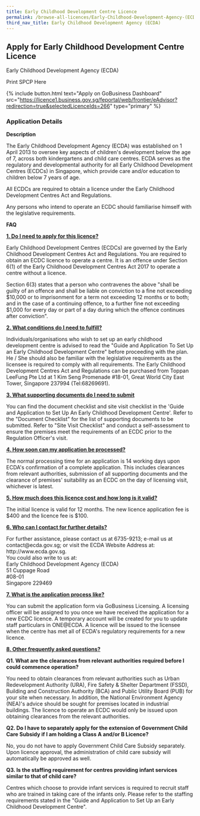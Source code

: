 ```yaml
---
title: Early Childhood Development Centre Licence
permalink: /browse-all-licences/Early-Childhood-Development-Agency-(ECDA)/Early-Childhood-Development-Centre-Licence
third_nav_title: Early Childhood Development Agency (ECDA)
---
```


## Apply for Early Childhood Development Centre Licence

Early Childhood Development Agency (ECDA)

Print SPCP Here

{% include button.html text="Apply on GoBusiness Dashboard" src="https://licence1.business.gov.sg/feportal/web/frontier/eAdvisor?redirection=true&selectedLicenceIds=266" type="primary" %}

### Application Details
<strong>Description</strong>
<p>The Early Childhood Development Agency (ECDA) was established on 1 April 2013 to oversee key aspects of children's development below the age of 7, across both kindergartens and child care centres. ECDA serves as the regulatory and developmental authority for all Early Childhood Development Centres (ECDCs) in Singapore, which provide care and/or education to children below 7 years of age.</p>
<p>All ECDCs are required to obtain a licence under the Early Childhood Development Centres Act and Regulations.</p>
<p>Any persons who intend to operate an ECDC should familiarise himself with the legislative requirements.</p>

<strong>FAQ</strong>

<p><strong><u>1. Do I need to apply for this licence?</u></strong></p>
<p>Early Childhood Development Centres (ECDCs) are governed by the Early Childhood Development Centres Act and Regulations. You are required to obtain an ECDC licence to operate a centre. It is an offence under Section 6(1) of the Early Childhood Development Centres Act 2017 to operate a centre without a licence.</p>

<p>Section 6(3) states that a person who contravenes the above "shall be guilty of an offence and shall be liable on conviction to a fine not exceeding $10,000 or to imprisonment for a term not exceeding 12 months or to both; and in the case of a continuing offence, to a further fine not exceeding $1,000 for every day or part of a day during which the offence continues after conviction".</p>


<p><strong><u>2. What conditions do I need to fulfill?</u></strong></p>

<p>Individuals/organisations who wish to set up an early childhood development centre is advised to read the "Guide and Application To Set Up an Early Childhood Development Centre" before proceeding with the plan. He / She should also be familiar with the legislative requirements as the licensee is required to comply with all requirements. The Early Childhood Development Centres Act and Regulations can be purchased from Toppan LeeFung Pte Ltd at 1 Kim Seng Promenade #18-01, Great World City East Tower, Singapore 237994 (Tel:68269691).</p>

<p><strong><u>3. What supporting documents do I need to submit</u></strong></p>

<p>You can find the document checklist and site visit checklist in the 'Guide and Application to Set Up An Early Childhood Development Centre'. Refer to the "Document Checklist" for the list of supporting documents to be submitted. Refer to "Site Visit Checklist" and conduct a self-assessment to ensure the premises meet the requirements of an ECDC prior to the Regulation Officer's visit.</p>

<p><strong><u>4. How soon can my application be processed?</u></strong></p>

<p>The normal processing time for an application is 14 working days upon ECDA's confirmation of a complete application. This includes clearances from relevant authorities, submission of all supporting documents and the clearance of premises' suitability as an ECDC on the day of licensing visit, whichever is latest.</p>

<p><strong><u>5. How much does this licence cost and how long is it valid?</u></strong></p>

<p>The initial licence is valid for 12 months. The new licence application fee is $400 and the licence fee is $100.</p>

<p><strong><u>6. Who can I contact for further details?</u></strong></p>

<p>For further assistance, please contact us at 6735-9213; e-mail us at contact@ecda.gov.sg; or visit the ECDA Website Address at:<br> http://www.ecda.gov.sg.<br> You could also write to us at:<br>
Early Childhood Development Agency (ECDA)<br>
51 Cuppage Road<br>
#08-01<br>
Singapore 229469</p>

<p><strong><u>7. What is the application process like?</u></strong></p>


<p>You can submit the application form via GoBusiness Licensing. A licensing officer will be assigned to you once we have received the application for a new ECDC licence. A temporary account will be created for you to update staff particulars in ONE@ECDA. A licence will be issued to the licensee when the centre has met all of ECDA's regulatory requirements for a new licence.</p>

<p><strong><u>8. Other frequently asked questions?</u></strong></p>


<p><strong>Q1. What are the clearances from relevant authorities required before I could commence operation?</strong></p>

<p>You need to obtain clearances from relevant authorities such as Urban Redevelopment Authority (URA), Fire Safety & Shelter Department (FSSD), Building and Construction Authority (BCA) and Public Utility Board (PUB) for your site when necessary. In addition, the National Environment Agency (NEA)'s advice should be sought for premises located in industrial buildings. The licence to operate an ECDC would only be issued upon obtaining clearances from the relevant authorities.</p>

<p><strong>Q2. Do I have to separately apply for the extension of Government Child Care Subsidy if I am holding a Class A and/or B Licence?</strong></p>


<p>No, you do not have to apply Government Child Care Subsidy separately. Upon licence approval, the administration of child care subsidy will automatically be approved as well.</p>

<p><strong>Q3. Is the staffing requirement for centres providing infant services similar to that of child care?</strong></p>

<p>Centres which choose to provide infant services is required to recruit staff who are trained in taking care of the infants only. Please refer to the staffing requirements stated in the "Guide and Application to Set Up an Early Childhood Development Centre".</p>

